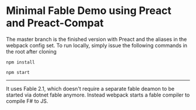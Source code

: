 # Minimal Fable Demo using Preact and Preact-Compat

The master branch is the finished version with Preact and the aliases in the webpack config set.
To run locally, simply issue the following commands in the root after cloning

`npm install`

`npm start`

---

It uses Fable 2.1, which doesn't require a separate fable deamon to be started via dotnet fable anymore. Instead webpack starts a fable compiler to compile F# to JS.

